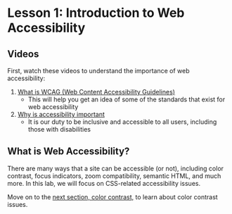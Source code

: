 # Lesson 1: Introduction to Web Accessibility

## Videos

First, watch these videos to understand the importance of web accessibility:

1. [What is WCAG (Web Content Accessibility Guidelines)](https://www.youtube.com/watch?v=5H1JGdqLrWo)
    - This will help you get an idea of some of the standards that exist for web accessibility
2. [Why is accessibility important](https://www.youtube.com/watch?v=dEbl5jvLKGQ)
    - It is our duty to be inclusive and accessible to all users, including those with disabilities

## What is Web Accessibility?

There are many ways that a site can be accessible (or not), including color contrast, focus indicators, zoom compatibility, semantic HTML, and much more. In this lab, we will focus on CSS-related accessibility issues.

Move on to the [next section, color contrast,](../02-color-contrast/instructions.md) to learn about color contrast issues.
